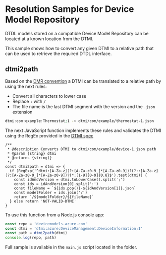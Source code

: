 # Resolution Samples for Device Model Repository

DTDL models stored on a compatible Device Model Repository can be located at a known location from the DTMI.

This sample shows how to convert any given DTMI to a relative path that can be used to retrieve the required DTDL interface.

## dtmi2path

Based on the [DMR convention](https://github.com/Azure/device-models-tools/wiki/Resolution-Convention) a DTMI can be translated to a relative path by using the next rules:

- Convert all characters to lower case
- Replace `:` with `/`
- The file name is the last DTMI segment with the version and the `.json` extension

```bash
dtmi:com:example:Thermostat;1 -> dtmi/com/example/thermostat-1.json
```

The next JavaScript function implements these rules and validates the DTMI using the RegEx provided in the [DTMI spec](https://github.com/Azure/digital-twin-model-identifier#validation-regular-expressions)

```JS
/**
 * @description Converts DTMI to dtmi/com/example/device-1.json path
 * @param {string} dtmi
 * @returns {string)}
 */
const dtmi2path = dtmi => {
  if (RegExp('^dtmi:[A-Za-z](?:[A-Za-z0-9_]*[A-Za-z0-9])?(?::[A-Za-z](?:[A-Za-z0-9_]*[A-Za-z0-9])?)*;[1-9][0-9]{0,8}$').test(dtmi)) {
    const idAndVersion = dtmi.toLowerCase().split(';')
    const ids = idAndVersion[0].split(':')
    const fileName = `${ids.pop()}-${idAndVersion[1]}.json`
    const modelFolder = ids.join('/')
    return `/${modelFolder}/${fileName}`
  } else return 'NOT-VALID-DTMI'
}
```

To use this function from a Node.js console app:

```js
const repo = 'devicemodels.azure.com'
const dtmi = 'dtmi:azure:DeviceManagement:DeviceInformation;1'
const path = dtmi2path(dtmi)
console.log(repo, path)
```

Full sample is available in the `main.js` script located in the folder.
